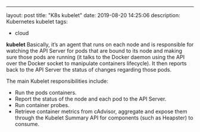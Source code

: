 ---
layout: post
title: "K8s kubelet"
date: 2019-08-20 14:25:06
description: Kubernetes kubelet
tags:
 - cloud

**kubelet**
Basically, it’s an agent that runs on each node and is responsible for watching the API Server for pods that are bound to its node and making sure those pods are running (it talks to the Docker daemon using the API over the Docker socket to manipulate containers lifecycle). It then reports back to the API Server the status of changes regarding those pods.

The main Kubelet responsibilities include:
- Run the pods containers.
- Report the status of the node and each pod to the API Server.
- Run container probes.
- Retrieve container metrics from cAdvisor, aggregate and expose them through the Kubelet Summary API for components (such as Heapster) to consume.




